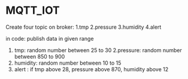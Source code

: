 # MQTT_IOT
Create four topic on broker:
1.tmp
2.pressure
3.humidity
4.alert


in code: publish data in given range
1. tmp: random number between 25 to 30
2.pressure: random number between 850 to 900
3. humidity: random number between 10 to 15
4. alert : if tmp above 28, pressure above 870, humidity above 12
